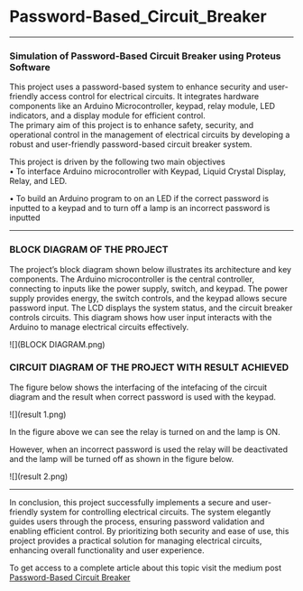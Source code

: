 # Password-Based_Circuit_Breaker

----------

### Simulation of Password-Based Circuit Breaker using Proteus Software

This project uses a password-based system to enhance security and user-friendly access control for electrical circuits. It integrates hardware components like an Arduino Microcontroller, keypad, relay module, LED indicators, and a display module for efficient control.  
The primary aim of this project is to enhance safety, security, and operational control in the management of electrical circuits by developing a robust and user-friendly password-based circuit breaker system.

This project is driven by the following two main objectives  
• To interface Arduino microcontroller with Keypad, Liquid Crystal Display, Relay, and LED.

• To build an Arduino program to on an LED if the correct password is inputted to a keypad and to turn off a lamp is an incorrect password is inputted

----------

### **BLOCK DIAGRAM OF THE PROJECT**

The project’s block diagram shown below illustrates its architecture and key components. The Arduino microcontroller is the central controller, connecting to inputs like the power supply, switch, and keypad. The power supply provides energy, the switch controls, and the keypad allows secure password input. The LCD displays the system status, and the circuit breaker controls circuits. This diagram shows how user input interacts with the Arduino to manage electrical circuits effectively.

![](BLOCK DIAGRAM.png)

### **CIRCUIT DIAGRAM OF THE PROJECT WITH RESULT ACHIEVED**

The figure below shows the interfacing of the intefacing of the circuit diagram and the result when correct password is used with the keypad.

![](result 1.png)

In the figure above we can see the relay is turned on and the lamp is ON.

However, when an incorrect password is used the relay will be deactivated and the lamp will be turned off as shown in the figure below.

![](result 2.png)

---------

In conclusion, this project successfully implements a secure and user-friendly system for controlling electrical circuits. The system elegantly guides users through the process, ensuring password validation and enabling efficient control. By prioritizing both security and ease of use, this project provides a practical solution for managing electrical circuits, enhancing overall functionality and user experience.

To get access to a complete article about this topic  visit the medium post [Password-Based Circuit Breaker](https://medium.com/@alaminahmad65653/simulation-of-password-based-circuit-breaker-using-proteus-software-dcedf489d252)
